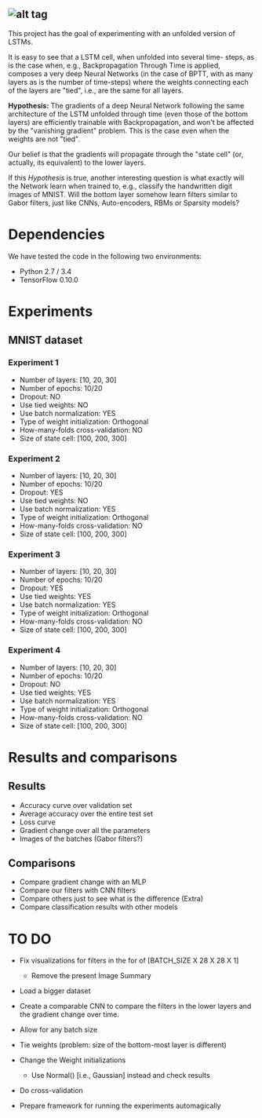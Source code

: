 ![alt tag](https://sigvoiced.files.wordpress.com/2016/07/tlstm_full.png)
-----------------

This project has the goal of experimenting with an unfolded version
of LSTMs.

It is easy to see that a LSTM cell, when unfolded into several time-
steps, as is the case when, e.g., Backpropagation Through Time is
applied, composes a very deep Neural Networks (in the case of BPTT,
with as many layers as is the number of time-steps) where the weights
connecting each of the layers are "tied", i.e., are the same for all
layers.

**Hypothesis:** The gradients of a deep Neural Network following the
same architecture of the LSTM unfolded through time (even those of the
bottom layers) are efficiently trainable with Backpropagation, and
won't be affected by the "vanishing gradient" problem. This is the
case even when the weights are not "tied".

Our belief is that the gradients will propagate through the "state
cell" (or, actually, its equivalent) to the lower layers.

If this _Hypothesis_ is true, another interesting question is what
exactly will the Network learn when trained to, e.g., classify the
handwritten digit images of MNIST. Will the bottom layer somehow learn
filters similar to Gabor filters, just like CNNs, Auto-encoders, RBMs
or Sparsity models?

# Dependencies

We have tested the code in the following two environments:

* Python 2.7 / 3.4
* TensorFlow 0.10.0

# Experiments

## MNIST dataset

### Experiment 1

* Number of layers: \[10, 20, 30\]
* Number of epochs: 10/20
* Dropout: NO
* Use tied weights: NO
* Use batch normalization: YES
* Type of weight initialization: Orthogonal
* How-many-folds cross-validation: NO
* Size of state cell: \[100, 200, 300\]

### Experiment 2

* Number of layers: \[10, 20, 30\]
* Number of epochs: 10/20
* Dropout: YES
* Use tied weights: NO
* Use batch normalization: YES
* Type of weight initialization: Orthogonal
* How-many-folds cross-validation: NO
* Size of state cell: \[100, 200, 300\]

### Experiment 3

* Number of layers: \[10, 20, 30\]
* Number of epochs: 10/20
* Dropout: YES
* Use tied weights: YES
* Use batch normalization: YES
* Type of weight initialization: Orthogonal
* How-many-folds cross-validation: NO
* Size of state cell: \[100, 200, 300\]

### Experiment 4

* Number of layers: \[10, 20, 30\]
* Number of epochs: 10/20
* Dropout: NO
* Use tied weights: YES
* Use batch normalization: YES
* Type of weight initialization: Orthogonal
* How-many-folds cross-validation: NO
* Size of state cell: \[100, 200, 300\]

# Results and comparisons

## Results

* Accuracy curve over validation set
* Average accuracy over the entire test set
* Loss curve
* Gradient change over all the parameters
* Images of the batches (Gabor filters?)

## Comparisons

* Compare gradient change with an MLP
* Compare our filters with CNN filters
* Compare others just to see what is the difference (Extra)
* Compare classification results with other models


# TO DO

* Fix visualizations for filters in the for of \[BATCH_SIZE X 28 X 28 X 1\]
    * Remove the present Image Summary
    
* Load a bigger dataset

* Create a comparable CNN to compare the filters in the lower layers and the gradient change over time.

* Allow for any batch size

* Tie weights (problem: size of the bottom-most layer is different)

* Change the Weight initializations
	* Use Normal() [i.e., Gaussian] instead and check results

* Do cross-validation

* Prepare framework for running the experiments automagically

